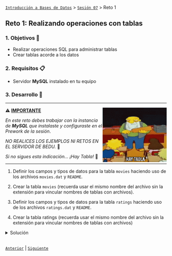 [`Introducción a Bases de Datos`](../../Readme.md) > [`Sesión 07`](../Readme.md) > Reto 1

## Reto 1: Realizando operaciones con tablas

### 1. Objetivos :dart:
- Realizar operaciones SQL para administrar tablas
- Crear tablas acorde a los datos

### 2. Requisitos :clipboard:
- Servidor __MySQL__ instalado en tu equipo

### 3. Desarrollo :rocket:

---

<img src="../imagenes/tabla.gif" align="right" height="170" width="200"> 

:warning: <ins>**IMPORTANTE**</ins>

_En este reto debes trabajar con la instancia de __MySQL__ que instalaste y configuraste en el *Prework* de la sesión_.

_NO REALICES LOS EJEMPLOS NI RETOS EN EL SERVIDOR DE BEDU._ :pray: 

_Si no sigues esta indicación... ¡Hay Tabla!_ :eyes:

---

1. Definir los campos y tipos de datos para la tabla `movies` haciendo uso de los archivos `movies.dat` y `README`.

1. Crear la tabla `movies` (recuerda usar el mismo nombre del archivo sin la extensión para vincular nombres de tablas con archivos).

1. Definir los campos y tipos de datos para la tabla `ratings` haciendo uso de los archivos `ratings.dat` y `README`.

1. Crear la tabla ratings (recuerda usar el mismo nombre del archivo sin la extensión para vincular nombres de tablas con archivos)

<details><summary>Solución</summary>
<p>

1. Primero se revisan los registros abriendo el archivo.

   ```
   1::Toy Story (1995)::Animation|Children's|Comedy
   2::Jumanji (1995)::Adventure|Children's|Fantasy
   3::Grumpier Old Men (1995)::Comedy|Romance
   4::Waiting to Exhale (1995)::Comedy|Drama
   5::Father of the Bride Part II (1995)::Comedy
   6::Heat (1995)::Action|Crime|Thriller
   7::Sabrina (1995)::Comedy|Romance
   8::Tom and Huck (1995)::Adventure|Children's
   9::Sudden Death (1995)::Action
   10::GoldenEye (1995)::Action|Adventure|Thriller
   ...
   ```

   Y luego se revisa la documentación (archivo `README`)

   ```
   MOVIES FILE DESCRIPTION
   ================================================================================

   Movie information is in the file "movies.dat" and is in the following
   format:

   MovieID::Title::Genres

   - Titles are identical to titles provided by the IMDB (including
   year of release)
   - Genres are pipe-separated and are selected from the following genres:

           * Action
           * Adventure
           * Animation
           * Children's
           * Comedy
           * Crime
           * Documentary
           * Drama
           * Fantasy
           * Film-Noir
           * Horror
   ...
   ```
   Así que se definen los siguientes campos y tipo para crear la tabla `movies` en __SQL__:
   - __id__ INT PRIMARY KEY
   - __title__ VARCHAR(80)
   - __generos__ VARCHAR(80)

1. Se crea la tabla con:

   ```sql
   CREATE TABLE IF NOT EXISTS movies (
      id INT PRIMARY KEY, 
      title VARCHAR(80), 
      generos VARCHAR(80)
   ); 
   ```

   **Sugerencia.**  Si te has equivocado con el nombre de la tabla, usa el comando `DROP TABLE` para eliminar la tabla y creala nuevamente.

1. Ahora se revisan la estructura registros abriendo el archivo restante.

   ```
   1::1193::5::978300760
   1::661::3::978302109
   1::914::3::978301968
   1::3408::4::978300275
   1::2355::5::978824291
   1::1197::3::978302268
   1::1287::5::978302039
   1::2804::5::978300719
   1::594::4::978302268
   1::919::4::978301368
   ...
   ```

   Y luego se revisa la documentación (archivo `README`)

   ```
   RATINGS FILE DESCRIPTION
   ================================================================================

   All ratings are contained in the file "ratings.dat" and are in the
   following format:

   UserID::MovieID::Rating::Timestamp

   - UserIDs range between 1 and 6040
   - MovieIDs range between 1 and 3952
   - Ratings are made on a 5-star scale (whole-star ratings only)
   - Timestamp is represented in seconds since the epoch as returned by time(2)
   - Each user has at least 20 ratings

   USERS FILE DESCRIPTION
   ================================================================================

   User information is in the file "users.dat" and is in the following
   format:

   UserID::Gender::Age::Occupation::Zip-code

   All demographic information is provided voluntarily by the users and is
   ...
   ```

   Así que se definen los siguientes campos y tipo para crear la tabla `ratings` en __SQL__:
   - __userid__ INT
   - __movieid__ INT
   - __rating__ INT
   - __time_stamp__ BIGINT

1. Se crea la tabla con:

   ```sql
   CREATE TABLE IF NOT EXISTS ratings (
      userid INT, 
      movieid INT, 
      rating INT, 
      time_stamp BIGINT
   );
   ```

</p>
</details>

<br/>

[`Anterior`](../Ejemplo-02/Readme.md) | [`Siguiente`](../Readme.md#importando-datos-a-una-tabla-en-formato-csv)   
